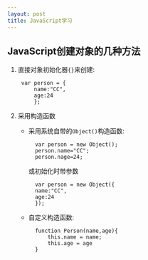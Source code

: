 ```yaml
---
layout: post
title: JavaScript学习
---
```

## JavaScript创建对象的几种方法
1. 直接对象初始化器`{}`来创建:  

		var person = {
			name:"CC",
			age:24
			};

2. 采用构造函数
	- 采用系统自带的`Object()`构造函数:

			var person = new Object();
			person.name="CC";
			person.nage=24;
		或初始化时带参数

			var person = new Object({
			name:"CC",
			age:24
			}); 
	- 自定义构造函数:

			function Person(name,age){
				this.name = name;
				this.age = age
			}